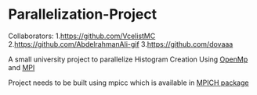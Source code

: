 # Parallelization-Project
Collaborators:
1.https://github.com/VcelistMC
2.https://github.com/AbdelrahmanAli-gif
3.https://github.com/dovaaa

A small university project to parallelize Histogram Creation Using [OpenMp](https://www.openmp.org/) and [MPI](https://www.open-mpi.org/)

Project needs to be built using mpicc which is available in [MPICH package](https://www.mpich.org/)

